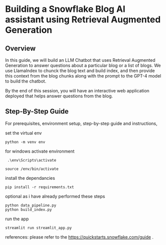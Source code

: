 # Building a Snowflake Blog AI assistant using Retrieval Augmented Generation

## Overview

In this guide, we will build an LLM Chatbot that uses Retrieval Augmented Generation to answer questions about a particular blog or a list of blogs. We use LlamaIndex to chunck the blog text and build index, and then provide this context from the blog chunks along with the prompt to the GPT-4 model to build the chatbot.

By the end of this session, you will have an interactive web application deployed that helps answer questions from the blog.

## Step-By-Step Guide

For prerequisites, environment setup, step-by-step guide and instructions, 

set the virtual env
```
python -m venv env
```

for windows activate environment

```
 .\env\Scripts\activate 
```

```
source /env/bin/activate
```

install the dependancies

```
pip install -r requirements.txt
```

optional as i have already performed these steps

```
python data_pipeline.py
python build_index.py
```
run the app

```
streamlit run streamlit_app.py
```

references:
please refer to the https://quickstarts.snowflake.com/guide [](https://quickstarts.snowflake.com/guide/build_rag_based_blog_ai_assistant_using_streamlit_openai_and_llamaindex/index.html?index=..%2F..index#0).

